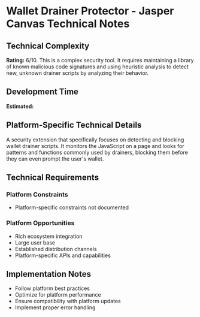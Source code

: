 # Wallet Drainer Protector - Jasper Canvas Technical Notes

## Technical Complexity
**Rating:** 6/10. This is a complex security tool. It requires maintaining a library of known malicious code signatures and using heuristic analysis to detect new, unknown drainer scripts by analyzing their behavior.

## Development Time
**Estimated:** 

## Platform-Specific Technical Details
A security extension that specifically focuses on detecting and blocking wallet drainer scripts. It monitors the JavaScript on a page and looks for patterns and functions commonly used by drainers, blocking them before they can even prompt the user's wallet.

## Technical Requirements

### Platform Constraints
- Platform-specific constraints not documented

### Platform Opportunities
- Rich ecosystem integration
- Large user base
- Established distribution channels
- Platform-specific APIs and capabilities

## Implementation Notes
- Follow platform best practices
- Optimize for platform performance
- Ensure compatibility with platform updates
- Implement proper error handling
